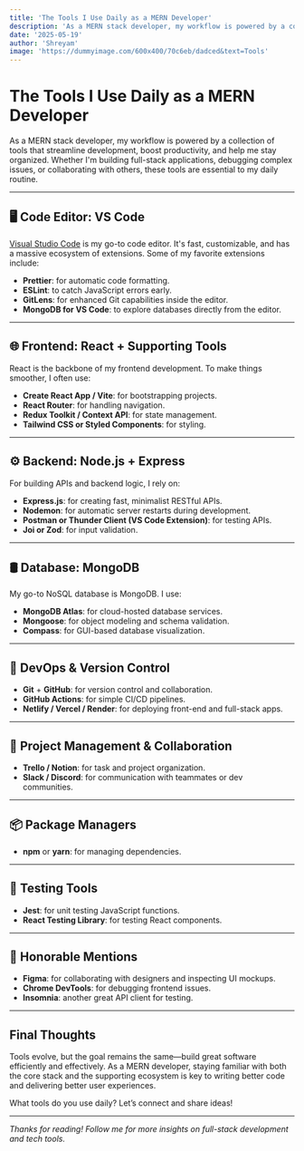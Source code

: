 ```yaml
---
title: 'The Tools I Use Daily as a MERN Developer'
description: 'As a MERN stack developer, my workflow is powered by a collection of tools that streamline development, boost productivity, and help me stay organized.'
date: '2025-05-19'
author: 'Shreyam'
image: 'https://dummyimage.com/600x400/70c6eb/dadced&text=Tools'
---
```


# The Tools I Use Daily as a MERN Developer

As a MERN stack developer, my workflow is powered by a collection of tools that streamline development, boost productivity, and help me stay organized. Whether I'm building full-stack applications, debugging complex issues, or collaborating with others, these tools are essential to my daily routine.

---

## 🖥️ Code Editor: VS Code

[Visual Studio Code](https://code.visualstudio.com/) is my go-to code editor. It's fast, customizable, and has a massive ecosystem of extensions. Some of my favorite extensions include:

- **Prettier**: for automatic code formatting.
- **ESLint**: to catch JavaScript errors early.
- **GitLens**: for enhanced Git capabilities inside the editor.
- **MongoDB for VS Code**: to explore databases directly from the editor.

---

## 🌐 Frontend: React + Supporting Tools

React is the backbone of my frontend development. To make things smoother, I often use:

- **Create React App / Vite**: for bootstrapping projects.
- **React Router**: for handling navigation.
- **Redux Toolkit / Context API**: for state management.
- **Tailwind CSS or Styled Components**: for styling.

---

## ⚙️ Backend: Node.js + Express

For building APIs and backend logic, I rely on:

- **Express.js**: for creating fast, minimalist RESTful APIs.
- **Nodemon**: for automatic server restarts during development.
- **Postman or Thunder Client (VS Code Extension)**: for testing APIs.
- **Joi or Zod**: for input validation.

---

## 🛢️ Database: MongoDB

My go-to NoSQL database is MongoDB. I use:

- **MongoDB Atlas**: for cloud-hosted database services.
- **Mongoose**: for object modeling and schema validation.
- **Compass**: for GUI-based database visualization.

---

## 🔧 DevOps & Version Control

- **Git** + **GitHub**: for version control and collaboration.
- **GitHub Actions**: for simple CI/CD pipelines.
- **Netlify / Vercel / Render**: for deploying front-end and full-stack apps.

---

## 📝 Project Management & Collaboration

- **Trello / Notion**: for task and project organization.
- **Slack / Discord**: for communication with teammates or dev communities.

---

## 📦 Package Managers

- **npm** or **yarn**: for managing dependencies.

---

## 🧪 Testing Tools

- **Jest**: for unit testing JavaScript functions.
- **React Testing Library**: for testing React components.

---

## 🎯 Honorable Mentions

- **Figma**: for collaborating with designers and inspecting UI mockups.
- **Chrome DevTools**: for debugging frontend issues.
- **Insomnia**: another great API client for testing.

---

## Final Thoughts

Tools evolve, but the goal remains the same—build great software efficiently and effectively. As a MERN developer, staying familiar with both the core stack and the supporting ecosystem is key to writing better code and delivering better user experiences.

What tools do you use daily? Let’s connect and share ideas!

---

*Thanks for reading! Follow me for more insights on full-stack development and tech tools.*


